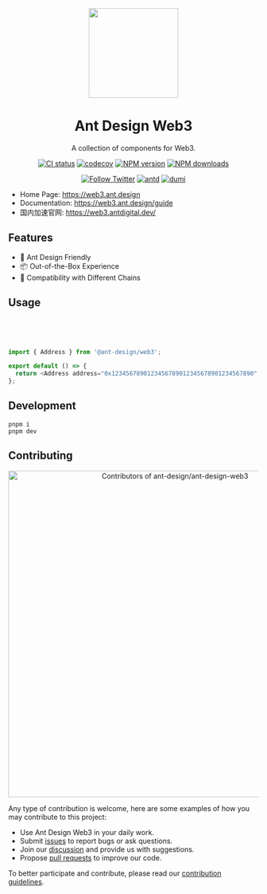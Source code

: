 <div align="center">

<img height="180" src="https://github.com/ant-design/ant-design/assets/507615/12d2c16d-92b1-4202-ba6f-4da5ee3622ba">

<h1 align="center">Ant Design Web3</h1>

A collection of components for Web3.

[![CI status][github-action-image]][github-action-url] [![codecov][codecov-image]][codecov-url] [![NPM version][npm-image]][npm-url] [![NPM downloads][download-image]][download-url]

[![Follow Twitter][twitter-image]][twitter-url] [![antd][antd-image]][antd-url] [![dumi][dumi-image]][dumi-url]

[github-action-image]: https://github.com/ant-design/ant-design-web3/workflows/Test/badge.svg
[github-action-url]: https://github.com/ant-design/ant-design-web3/actions/workflows/test.yml
[codecov-image]: https://img.shields.io/codecov/c/github/ant-design/ant-design-web3/master.svg?style=flat-square
[codecov-url]: https://codecov.io/gh/ant-design/ant-design-web3/branch/master
[npm-image]: https://img.shields.io/npm/v/@ant-design/web3.svg?style=flat-square
[npm-url]: https://npmjs.org/package/@ant-design/web3
[download-image]: https://img.shields.io/npm/dm/@ant-design/web3.svg?style=flat-square
[download-url]: https://npmjs.org/package/@ant-design/web3
[dumi-image]: https://img.shields.io/badge/docs%20by-dumi-blue?style=flat-square
[dumi-url]: https://github.com/umijs/dumi
[antd-image]: https://camo.githubusercontent.com/200800486bf56a3f00be17fd8b81711349ee51cebf9c6e7ff2f67aac3ceb4e62/68747470733a2f2f62616467656e2e6e65742f62616467652f69636f6e2f416e7425323044657369676e3f69636f6e3d68747470733a2f2f67772e616c697061796f626a656374732e636f6d2f7a6f732f616e7466696e63646e2f507034575067564442332f4b4470677667754d704766716148506a6963524b2e737667266c6162656c
[antd-url]: https://ant.design
[twitter-image]: https://img.shields.io/twitter/follow/AntDesignWeb3.svg?label=Ant%20Design%20Web3
[twitter-url]: https://twitter.com/AntDesignWeb3
[bundlephobia-image]: https://badgen.net/bundlephobia/minzip/@ant-design/web3?style=flat-square
[bundlephobia-url]: https://bundlephobia.com/package/@ant-design/web3

</div>

- Home Page: https://web3.ant.design
- Documentation: https://web3.ant.design/guide
- 国内加速官网: https://web3.antdigital.dev/

## Features

- 🎨 Ant Design Friendly
- 📦 Out-of-the-Box Experience
- 🔌 Compatibility with Different Chains

## Usage

<br />

<NormalInstallDependencies packageNames="@ant-design/web3" save="true"></NormalInstallDependencies>

<br />

```ts
import { Address } from '@ant-design/web3';

export default () => {
  return <Address address="0x1234567890123456789012345678901234567890" />;
};
```

## Development

```shell
pnpm i
pnpm dev
```

## Contributing

<!-- Copy-paste in your Readme.md file -->

<a href="https://next.ossinsight.io/widgets/official/compose-contributors?repo_id=680030799&limit=40" target="_blank" style="display: block" align="center">
  <picture>
    <source media="(prefers-color-scheme: dark)" srcset="https://next.ossinsight.io/widgets/official/compose-contributors/thumbnail.png?repo_id=680030799&limit=40&image_size=auto&color_scheme=dark" width="655" height="auto">
    <img alt="Contributors of ant-design/ant-design-web3" src="https://next.ossinsight.io/widgets/official/compose-contributors/thumbnail.png?repo_id=680030799&limit=40&image_size=auto&color_scheme=light" width="655" height="auto">
  </picture>
</a>

<!-- Made with [OSS Insight](https://ossinsight.io/) -->

Any type of contribution is welcome, here are some examples of how you may contribute to this project:

- Use Ant Design Web3 in your daily work.
- Submit [issues](https://github.com/ant-design/ant-design-web3/issues) to report bugs or ask questions.
- Join our [discussion](https://github.com/ant-design/ant-design-web3/discussions) and provide us with suggestions.
- Propose [pull requests](https://github.com/ant-design/ant-design-web3/pulls) to improve our code.

To better participate and contribute, please read our [contribution guidelines](https://web3.ant.design/guide/contributing).

